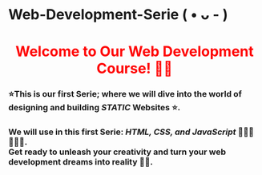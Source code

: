 # Web-Development-Serie ( • ᴗ - )
<h1 style="color:red" align="center">Welcome to Our Web Development Course! 👋🌐</h1> 
<h3>⭐This is our first Serie; where we will dive into the world of designing and building <strong><i>STATIC</i></strong> Websites ⭐.</h3>
<h3>We will use in this first Serie: <strong><i>HTML, CSS, and JavaScript</i></strong> 🧑🏻‍💻👩🏻‍💻. 
<br>Get ready to unleash your creativity and turn your web development dreams into reality 🚀💥.</h3>

